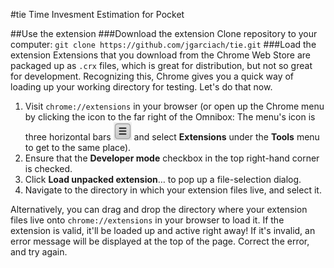 #tie
Time Invesment Estimation for Pocket

##Use the extension
###Download the extension
Clone repository to your computer: `git clone https://github.com/jgarciach/tie.git`
###Load the extension
Extensions that you download from the Chrome Web Store are packaged up as `.crx` files, which is great for distribution, but not so great for development. Recognizing this, Chrome gives you a quick way of loading up your working directory for testing. Let's do that now.

1. Visit `chrome://extensions` in your browser (or open up the Chrome menu by clicking the icon to the far right of the Omnibox:  The menu's icon is three horizontal bars ![Menu Icon](assets/hotdogmenu.png?raw=true) and select **Extensions** under the **Tools** menu to get to the same place).
2. Ensure that the **Developer mode** checkbox in the top right-hand corner is checked.
3. Click **Load unpacked extension**… to pop up a file-selection dialog.
4. Navigate to the directory in which your extension files live, and select it.
  
Alternatively, you can drag and drop the directory where your extension files live onto `chrome://extensions` in your browser to load it.
If the extension is valid, it'll be loaded up and active right away! If it's invalid, an error message will be displayed at the top of the page. Correct the error, and try again.
